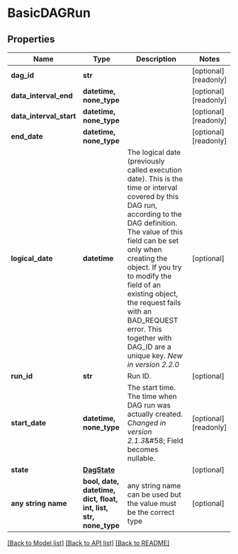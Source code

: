 # BasicDAGRun


## Properties
Name | Type | Description | Notes
------------ | ------------- | ------------- | -------------
**dag_id** | **str** |  | [optional] [readonly] 
**data_interval_end** | **datetime, none_type** |  | [optional] [readonly] 
**data_interval_start** | **datetime, none_type** |  | [optional] [readonly] 
**end_date** | **datetime, none_type** |  | [optional] [readonly] 
**logical_date** | **datetime** | The logical date (previously called execution date). This is the time or interval covered by this DAG run, according to the DAG definition.  The value of this field can be set only when creating the object. If you try to modify the field of an existing object, the request fails with an BAD_REQUEST error.  This together with DAG_ID are a unique key.  *New in version 2.2.0*  | [optional] 
**run_id** | **str** | Run ID.  | [optional] 
**start_date** | **datetime, none_type** | The start time. The time when DAG run was actually created.  *Changed in version 2.1.3*&amp;#58; Field becomes nullable.  | [optional] [readonly] 
**state** | [**DagState**](DagState.md) |  | [optional] 
**any string name** | **bool, date, datetime, dict, float, int, list, str, none_type** | any string name can be used but the value must be the correct type | [optional]

[[Back to Model list]](../README.md#documentation-for-models) [[Back to API list]](../README.md#documentation-for-api-endpoints) [[Back to README]](../README.md)


